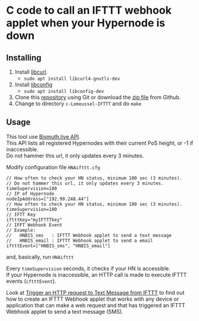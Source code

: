 # C code to call an IFTTT webhook applet when your Hypernode is down

## Installing

1. Install [libcurl](http://curl.haxx.se/libcurl/c).  
     * `sudo apt install libcurl4-gnutls-dev`
2. Install [libconfig](https://github.com/hyperrealm/libconfig)  
     * `sudo apt install libconfig-dev`
3. Clone this [repository](https://github.com/bismuthfoundation/Hypernode-Alerts.git) using Git or download the [zip file](https://github.com/bismuthfoundation/Hypernode-Alerts/archive/master.zip) from Github.
4. Change to directory `c-Lemoussel-IFTTT` and do `make`


## Usage

This tool use [Bismuth.live API](https://hypernodes.bismuth.live/status.json).  
This API lists all registered Hypernodes with their current PoS height, or -1 if inaccessible.  
Do not hammer this url, it only updates every 3 minutes.

Modify configuration file `HNAifttt.cfg`  

```shell
// How often to check your HN status, minimum 180 sec (3 minutes).
// Do not hammer this url, it only updates every 3 minutes.
timeSupervision=180
// IP of Hypernode
nodeIpAddress=["192.99.248.44"]
// How often to check your HN status, minimum 180 sec (3 minutes).
timeSupervision=180
// IFTT Key
iftttKey="myIFTTTkey"
// IFFT Webhook Event
// Example: 
//   HNBIS_sms   : IFTTT Webhook applet to send a text message
//   HNBIS_email : IFTTT Webhook applet to send a email
iftttEvent=["HNBIS_sms", "HNBIS_email"]
```

and, basically, run `HNAifttt`

Every `timeSupervision` seconds, it checks if your HN is accessible.  
If your Hypernode is inaccessible, an HTTP call is made to execute IFTTT events (`iftttEvent`).

Look at [Trigger an HTTP request to Text Message from IFTTT](../IFTTT/webhook.md) to find out how to create an IFTTT Webhook applet that works with any device or application that can make a web request and that has triggered an IFTTT Webhook applet to send a text message (SMS).
